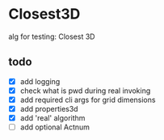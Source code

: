 # Closest3D
alg for testing: Closest 3D

## todo
- [X] add logging
- [X] check what is pwd during real invoking
- [X] add required cli args for grid dimensions
- [X] add properties3d
- [X] add 'real' algorithm
- [ ] add optional Actnum
